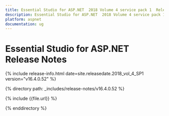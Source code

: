 ```yaml
---
title: Essential Studio for ASP.NET  2018 Volume 4 service pack 1  Release Notes  
description: Essential Studio for ASP.NET  2018 Volume 4 service pack 1  Release Notes  
platform: aspnet
documentation: ug
---
```


# Essential Studio for ASP.NET  Release Notes  

{% include release-info.html date=site.releasedate.2018_vol_4_SP1  version="v16.4.0.52" %} 


{% directory path: _includes/release-notes/v16.4.0.52 %}

{% include {{file.url}} %}

{% enddirectory %}